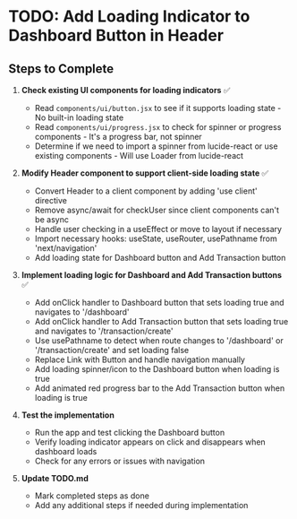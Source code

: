 # TODO: Add Loading Indicator to Dashboard Button in Header

## Steps to Complete

1. **Check existing UI components for loading indicators** ✅
   - Read `components/ui/button.jsx` to see if it supports loading state - No built-in loading state
   - Read `components/ui/progress.jsx` to check for spinner or progress components - It's a progress bar, not spinner
   - Determine if we need to import a spinner from lucide-react or use existing components - Will use Loader from lucide-react

2. **Modify Header component to support client-side loading state** ✅
   - Convert Header to a client component by adding 'use client' directive
   - Remove async/await for checkUser since client components can't be async
   - Handle user checking in a useEffect or move to layout if necessary
   - Import necessary hooks: useState, useRouter, usePathname from 'next/navigation'
   - Add loading state for Dashboard button and Add Transaction button

3. **Implement loading logic for Dashboard and Add Transaction buttons** ✅
   - Add onClick handler to Dashboard button that sets loading true and navigates to '/dashboard'
   - Add onClick handler to Add Transaction button that sets loading true and navigates to '/transaction/create'
   - Use usePathname to detect when route changes to '/dashboard' or '/transaction/create' and set loading false
   - Replace Link with Button and handle navigation manually
   - Add loading spinner/icon to the Dashboard button when loading is true
   - Add animated red progress bar to the Add Transaction button when loading is true

4. **Test the implementation**
   - Run the app and test clicking the Dashboard button
   - Verify loading indicator appears on click and disappears when dashboard loads
   - Check for any errors or issues with navigation

5. **Update TODO.md**
   - Mark completed steps as done
   - Add any additional steps if needed during implementation
